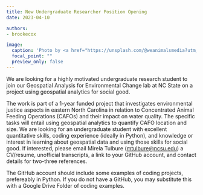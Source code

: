 ```yaml
---
title: New Undergraduate Researcher Position Opening
date: 2023-04-10

authors:
- brookecox

image:
  caption: 'Photo by <a href="https://unsplash.com/@weanimalsmedia?utm_source=unsplash&utm_medium=referral&utm_content=creditCopyText">Jo-Anne McArthur</a> on <a href="https://unsplash.com/s/photos/cafo?utm_source=unsplash&utm_medium=referral&utm_content=creditCopyText">Unsplash</a>'
  focal_point: ""
  preview_only: false
---
```


We are looking for a highly motivated undergraduate research student to join our Geospatial Analysis for Environmental Change lab at NC State on a project using geospatial analytics for social good.

<!--more-->
The work is part of a 1-year funded project that investigates environmental justice aspects in eastern North Carolina in relation to Concentrated Animal Feeding Operations (CAFOs) and their impact on water quality. The specific tasks will entail using geospatial analytics to quantify CAFO location and size.
We are looking for an undergraduate student with excellent quantitative skills, coding experience (ideally in Python), and knowledge or interest in learning about geospatial data and using those skills for social good.
If interested, please email Mirela Tulbure (mtulbure@ncsu.edu) a CV/resume, unofficial transcripts, a link to your GitHub account, and contact details for two-three references.

The GitHub account should include some examples of coding projects, prefereably in Python. If you do not have a GitHub, you may substitute this with a Google Drive Folder of coding examples. 